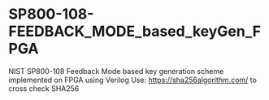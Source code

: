 # SP800-108-FEEDBACK_MODE_based_keyGen_FPGA
NIST SP800-108 Feedback Mode based key generation scheme implemented on FPGA using Verilog
Use: https://sha256algorithm.com/ to cross check SHA256
